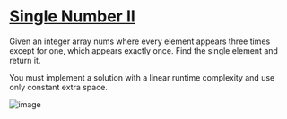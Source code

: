 # [Single Number II](https://leetcode.com/problems/single-number-ii/)

Given an integer array nums where every element appears three times except for one, which appears exactly once. Find the single element and return it.

You must implement a solution with a linear runtime complexity and use only constant extra space.

![image](https://github.com/user-attachments/assets/350d7520-d605-4560-90e6-8128d473fafd)

